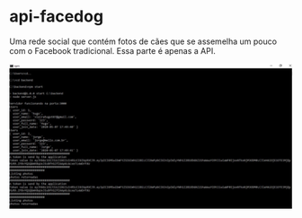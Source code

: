 # api-facedog
Uma rede social que contém fotos de cães que se assemelha um pouco com o Facebook tradicional. Essa parte é apenas a API.

![API funcionando](https://github.com/hugo587/api-facedog/blob/master/npm.JPG)
